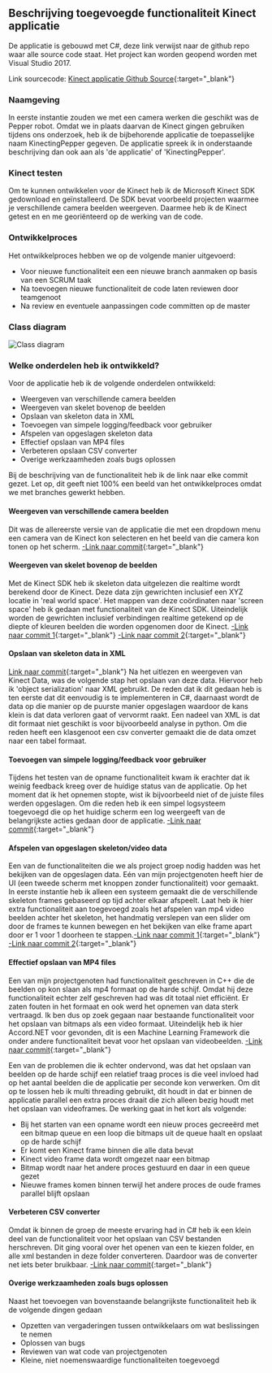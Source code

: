 ## Beschrijving toegevoegde functionaliteit Kinect applicatie

De applicatie is gebouwd met C#, deze link verwijst naar de github repo waar alle source code staat. Het project kan worden geopend worden met Visual Studio 2017.

Link sourcecode: [Kinect applicatie Github Source](https://github.com/Hans2131/KinectingPepper){:target="_blank"}

### Naamgeving
In eerste instantie zouden we met een camera werken die geschikt was de Pepper robot. Omdat we in plaats daarvan de Kinect gingen gebruiken tijdens ons onderzoek, heb ik de bijbehorende applicatie de toepasselijke naam KinectingPepper gegeven. De applicatie spreek ik in onderstaande beschrijving dan ook aan als 'de applicatie' of 'KinectingPepper'.

### Kinect testen
Om te kunnen ontwikkelen voor de Kinect heb ik de Microsoft Kinect SDK gedownload en geïnstalleerd. De SDK bevat voorbeeld projecten waarmee je verschillende camera beelden weergeven. Daarmee heb ik de Kinect getest en en me georiënteerd op de werking van de code.

### Ontwikkelproces
Het ontwikkelproces hebben we op de volgende manier uitgevoerd:
- Voor nieuwe functionaliteit een een nieuwe branch aanmaken op basis van een SCRUM taak
- Na toevoegen nieuwe functionaliteit de code laten reviewen door teamgenoot
- Na review en eventuele aanpassingen code committen op de master

### Class diagram
![Class diagram](/Class_Diagram_KinectingPepper.jpg "Class Diagram KinectingPepper")

### Welke onderdelen heb ik ontwikkeld?
Voor de applicatie heb ik de volgende onderdelen ontwikkeld:
- Weergeven van verschillende camera beelden
- Weergeven van skelet bovenop de beelden
- Opslaan van skeleton data in XML
- Toevoegen van simpele logging/feedback voor gebruiker
- Afspelen van opgeslagen skeleton data
- Effectief opslaan van MP4 files
- Verbeteren opslaan CSV converter
- Overige werkzaamheden zoals bugs oplossen

Bij de beschrijving van de functionaliteit heb ik de link naar elke commit gezet. Let op, dit geeft niet 100% een beeld van het ontwikkelproces omdat we met branches gewerkt hebben.

#### Weergeven van verschillende camera beelden 
Dit was de allereerste versie van de applicatie die met een dropdown menu een camera van de Kinect kon selecteren en het beeld van die camera kon tonen op het scherm. [-Link naar commit](https://github.com/Hans2131/KinectingPepper/commit/f3f9319b950546b7e1e77b053c85ea98bf3b0ee0){:target="_blank"}

#### Weergeven van skelet bovenop de beelden
Met de Kinect SDK heb ik skeleton data uitgelezen die realtime wordt berekend door de Kinect. Deze data zijn gewrichten inclusief een XYZ locatie in 'real world space'. Het mappen van deze coördinaten naar 'screen space' heb ik gedaan met functionaliteit van de Kinect SDK. Uiteindelijk worden de gewrichten inclusief verbindingen realtime getekend op de diepte of kleuren beelden die worden opgenomen door de Kinect. [-Link naar commit 1](https://github.com/Hans2131/KinectingPepper/commit/d877be48e42caaaf4da88a495da431fb26e1eba7){:target="_blank"} [-Link naar commit 2](https://github.com/Hans2131/KinectingPepper/commit/e8532c4aaf8a4953823de18d95bded609aaefdb7){:target="_blank"}

#### Opslaan van skeleton data in XML 
[Link naar commit](https://github.com/Hans2131/KinectingPepper/commit/e1e495c31fee9789dd847aa6c96fc41f8c96b65e){:target="_blank"}
Na het uitlezen en weergeven van Kinect Data, was de volgende stap het opslaan van deze data. Hiervoor heb ik 'object serialization' naar XML gebruikt. De reden dat ik dit gedaan heb is ten eerste dat dit eenvoudig is te implementeren in C#, daarnaast wordt de data op die manier op de puurste manier opgeslagen waardoor de kans klein is dat data verloren gaat of vervormt raakt. Een nadeel van XML is dat dit formaat niet geschikt is voor bijvoorbeeld analyse in python. Om die reden heeft een klasgenoot een csv converter gemaakt die de data omzet naar een tabel formaat.

#### Toevoegen van simpele logging/feedback voor gebruiker 
Tijdens het testen van de opname functionaliteit kwam ik erachter dat ik weinig feedback kreeg over de huidige status van de applicatie. Op het moment dat ik het opnemen stopte, wist ik bijvoorbeeld niet of de juiste files werden opgeslagen. Om die reden heb ik een simpel logsysteem toegevoegd die op het huidige scherm een log weergeeft van de belangrijkste acties gedaan door de applicatie. [-Link naar commit](https://github.com/Hans2131/KinectingPepper/commit/79c6081c43e47e82d249e4f789d19b3b190f4926){:target="_blank"}

#### Afspelen van opgeslagen skeleton/video data 
Een van de functionaliteiten die we als project groep nodig hadden was het bekijken van de opgeslagen data. Eén van mijn projectgenoten heeft hier de UI (een tweede scherm met knoppen zonder functionaliteit) voor gemaakt. In eerste instantie heb ik alleen een systeem gemaakt die de verschillende skeleton frames gebaseerd op tijd achter elkaar afspeelt. Laat heb ik hier extra functionaliteit aan toegevoegd zoals het afspelen van mp4 video beelden achter het skeleton, het handmatig verslepen van een slider om door de frames te kunnen bewegen en het bekijken van elke frame apart door er 1 voor 1 doorheen te stappen.[-Link naar commit 1](https://github.com/Hans2131/KinectingPepper/commit/14c2d45adc2d4e13d61e2b30609eec9b40580cd9){:target="_blank"} [-Link naar commit 2](https://github.com/Hans2131/KinectingPepper/commit/0d2d2a06541cabdfd15b91388ea1b1a68d7d4127){:target="_blank"}

#### Effectief opslaan van MP4 files 
Een van mijn projectgenoten had functionaliteit geschreven in C++ die de beelden op kon slaan als mp4 formaat op de harde schijf. Omdat hij deze functionaliteit echter zelf geschreven had was dit totaal niet efficiënt. Er zaten fouten in het formaat en ook werd het opnemen van data sterk vertraagd. Ik ben dus op zoek gegaan naar bestaande functionaliteit voor het opslaan van bitmaps als een video formaat. Uiteindelijk heb ik hier Accord.NET voor gevonden, dit is een Machine Learning Framework die onder andere functionaliteit bevat voor het opslaan van videobeelden. [-Link naar commit](https://github.com/Hans2131/KinectingPepper/commit/0d2d2a06541cabdfd15b91388ea1b1a68d7d4127){:target="_blank"}

Een van de problemen die ik echter ondervond, was dat het opslaan van beelden op de harde schijf een relatief traag proces is die veel invloed had op het aantal beelden die de applicatie per seconde kon verwerken. Om dit op te lossen heb ik multi threading gebruikt, dit houdt in dat er binnen de applicatie parallel een extra proces draait die zich alleen bezig houdt met het opslaan van videoframes. De werking gaat in het kort als volgende:
- Bij het starten van een opname wordt een nieuw proces gecreeërd met een bitmap queue en een loop die bitmaps uit de queue haalt en opslaat op de harde schijf
- Er komt een Kinect frame binnen die alle data bevat
- Kinect video frame data wordt omgezet naar een bitmap
- Bitmap wordt naar het andere proces gestuurd en daar in een queue gezet
- Nieuwe frames komen binnen terwijl het andere proces de oude frames parallel blijft opslaan

#### Verbeteren CSV converter 
Omdat ik binnen de groep de meeste ervaring had in C# heb ik een klein deel van de functionaliteit voor het opslaan van CSV bestanden herschreven. Dit ging vooral over het openen van een te kiezen folder, en alle xml bestanden in deze folder converteren. Daardoor was de converter net iets beter bruikbaar. [-Link naar commit](https://github.com/Hans2131/KinectingPepper/commit/e7828eaaabcac984fe3d9cb215caaeeed6471372){:target="_blank"}

#### Overige werkzaamheden zoals bugs oplossen
Naast het toevoegen van bovenstaande belangrijkste functionaliteit heb ik de volgende dingen gedaan
- Opzetten van vergaderingen tussen ontwikkelaars om wat beslissingen te nemen
- Oplossen van bugs
- Reviewen van wat code van projectgenoten
- Kleine, niet noemenswaardige functionaliteiten toegevoegd

